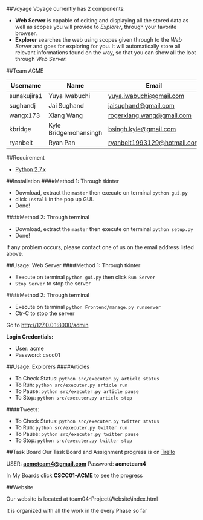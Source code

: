 ##Voyage
Voyage currently has 2 components:
* __Web Server__ is capable of editing and displaying all the stored data as well as scopes you will provide to _Explorer_, through your favorite browser. 
* __Explorer__ searches the web using scopes given through to the _Web Server_ and goes for exploring for you. It will automatically store all relevant informations found on the way, so that you can show all the loot through _Web Server_.

##Team ACME

Username  |Name | Email
--------------|-------------------|--------------------------
sunakujira1 | Yuya Iwabuchi | yuya.iwabuchi@gmail.com
sughandj | Jai Sughand | jaisughand@gmail.com
wangx173 | Xiang Wang | rogerxiang.wang@gmail.com
kbridge | Kyle Bridgemohansingh | bsingh.kyle@gmail.com
ryanbelt | Ryan Pan | ryanbelt1993129@hotmail.com

##Requirement

* [Python 2.7.x](https://www.python.org/downloads/release/python-278/) 

##Installation
####Method 1: Through tkinter
* Download, extract the `master` then execute on terminal `python gui.py`
* click `Install` in the pop up GUI.
* Done!

####Method 2: Through terminal
* Download, extract the `master` then execute on terminal `python setup.py` 
* Done!

If any problem occurs, please contact one of us on the email address listed above.

##Usage: Web Server
####Method 1: Through tkinter
* Execute on terminal `python gui.py` then click `Run Server`
* `Stop Server` to stop the server

####Method 2: Through terminal
* Execute on terminal `python Frontend/manage.py runserver`
* Ctr-C to stop the server

Go to http://127.0.0.1:8000/admin


__Login Credentials:__
* User: acme
* Password: cscc01

##Usage: Explorers
####Articles
* To Check Status: `python src/executer.py article status`
* To Run: `python src/executer.py article run`
* To Pause: `python src/executer.py article pause`
* To Stop: `python src/executer.py article stop`

####Tweets:
* To Check Status: `python src/executer.py twitter status`
* To Run: `python src/executer.py twitter run`
* To Pause: `python src/executer.py twitter pause`
* To Stop: `python src/executer.py twitter stop`

##Task Board
Our Task Board and Assignment progress is on [Trello](https://trello.com/b/Y08lMCXy/cscc01-acme)

USER: **acmeteam4@gmail.com** Password: **acmeteam4**

In My Boards click **CSCC01-ACME** to see the progress

##Website

Our website is located at team04-Project\Website\index.html

It is organized with all the work in the every Phase so far
